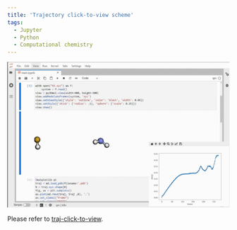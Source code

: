 ```yaml
---
title: 'Trajectory click-to-view scheme'
tags:
  - Jupyter
  - Python
  - Computational chemistry
---
```

![](https://raw.githubusercontent.com/haoran0115/traj-click-to-view/main/demo.gif)

Please refer to [traj-click-to-view](https://github.com/haoran0115/traj-click-to-view).
